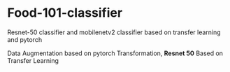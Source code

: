 # Food-101-classifier
Resnet-50 classifier and mobilenetv2 classifier based on transfer learning  and pytorch

Data Augmentation based on pytorch Transformation,
<b> Resnet 50</b>
Based on Transfer Learning


